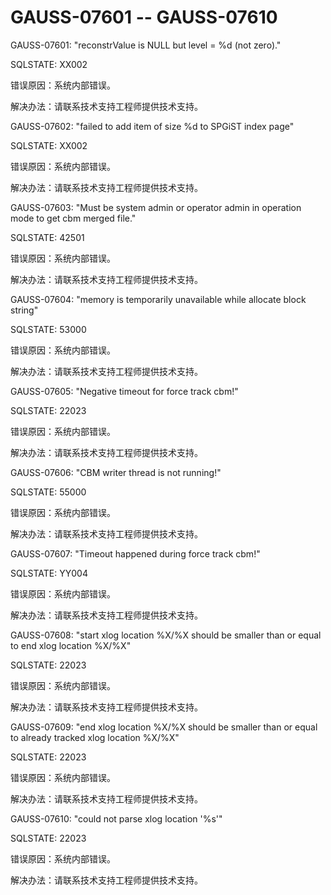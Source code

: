 # GAUSS-07601 -- GAUSS-07610<a name="ZH-CN_TOPIC_0000001090926299"></a>

GAUSS-07601: "reconstrValue is NULL but level = %d \(not zero\)."

SQLSTATE: XX002

错误原因：系统内部错误。

解决办法：请联系技术支持工程师提供技术支持。

GAUSS-07602: "failed to add item of size %d to SPGiST index page"

SQLSTATE: XX002

错误原因：系统内部错误。

解决办法：请联系技术支持工程师提供技术支持。

GAUSS-07603: "Must be system admin or operator admin in operation mode to get cbm merged file."

SQLSTATE: 42501

错误原因：系统内部错误。

解决办法：请联系技术支持工程师提供技术支持。

GAUSS-07604: "memory is temporarily unavailable while allocate block string"

SQLSTATE: 53000

错误原因：系统内部错误。

解决办法：请联系技术支持工程师提供技术支持。

GAUSS-07605: "Negative timeout for force track cbm!"

SQLSTATE: 22023

错误原因：系统内部错误。

解决办法：请联系技术支持工程师提供技术支持。

GAUSS-07606: "CBM writer thread is not running!"

SQLSTATE: 55000

错误原因：系统内部错误。

解决办法：请联系技术支持工程师提供技术支持。

GAUSS-07607: "Timeout happened during force track cbm!"

SQLSTATE: YY004

错误原因：系统内部错误。

解决办法：请联系技术支持工程师提供技术支持。

GAUSS-07608: "start xlog location %X/%X should be smaller than or equal to end xlog location %X/%X"

SQLSTATE: 22023

错误原因：系统内部错误。

解决办法：请联系技术支持工程师提供技术支持。

GAUSS-07609: "end xlog location %X/%X should be smaller than or equal to already tracked xlog location %X/%X"

SQLSTATE: 22023

错误原因：系统内部错误。

解决办法：请联系技术支持工程师提供技术支持。

GAUSS-07610: "could not parse xlog location '%s'"

SQLSTATE: 22023

错误原因：系统内部错误。

解决办法：请联系技术支持工程师提供技术支持。

